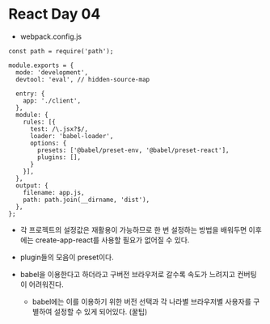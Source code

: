 # React Day 04
- webpack.config.js
```
const path = require('path');

module.exports = {
  mode: 'development',
  devtool: 'eval', // hidden-source-map

  entry: {
    app: './client',
  },
  module: {
    rules: [{
      test: /\.jsx?$/,
      loader: 'babel-loader',
      options: {
        presets: ['@babel/preset-env, '@babel/preset-react'],
        plugins: [],
      }
    }],
  },
  output: {
    filename: app.js,
    path: path.join(__dirname, 'dist'),
  },
};
```
- 각 프로젝트의 설정값은 재활용이 가능하므로 한 번 설정하는 방법을 배워두면 이후에는 create-app-react를 사용할 필요가 없어질 수 있다.

- plugin들의 모음이 preset이다.

- babel을 이용한다고 하더라고 구버전 브라우저로 갈수록 속도가 느려지고 컨버팅이 어려워진다.
  - babel에는 이를 이용하기 위한 버전 선택과 각 나라별 브라우저별 사용자를 구별하여 설정할 수 있게 되어있다. (꿀팁)